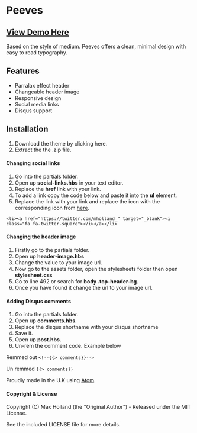 # Peeves

## [View Demo Here](http://mholland.ghost.io/)

Based on the style of medium. Peeves offers a clean, minimal design with easy to read typography.

## Features
* Parralax effect header
* Changeable header image
* Responsive design
* Social media links
* Disqus support

## Installation
1. Download the theme by clicking here.
2. Extract the the .zip file.

#### Changing social links
1. Go into the partials folder.
2. Open up **social-links.hbs** in your text editor.
3. Replace the **href** link with your link.
4. To add a link copy the code below and paste it into the **ul** element.
5. Replace the link with your link and replace the icon with the corresponding icon from [here](http://fontawesome.io/icons/#brand).

`<li><a href="https://twitter.com/mholland_" target="_blank"><i class="fa fa-twitter-square"></i></a></li>`

#### Changing the header image
1. Firstly go to the partials folder.
2. Open up **header-image.hbs**
3. Change the value to your image url.
4. Now go to the assets folder, open the stylesheets folder then open **stylesheet.css**
5. Go to line 492 or search for **body .top-header-bg**.
6. Once you have found it change the url to your image url.

#### Adding Disqus comments
1. Go into the partials folder.
2. Open up **comments.hbs**.
3. Replace the disqus shortname with your disqus shortname
4. Save it.
5. Open up **post.hbs**.
6. Un-rem the comment code. Example below

Remmed out
`<!--{{> comments}}-->`

Un remmed
`{{> comments}}`

Proudly made in the U.K using [Atom](https://atom.io/).

#### Copyright & License

Copyright (C) Max Holland (the "Original Author") - Released under the MIT License.

See the included LICENSE file for more details.
